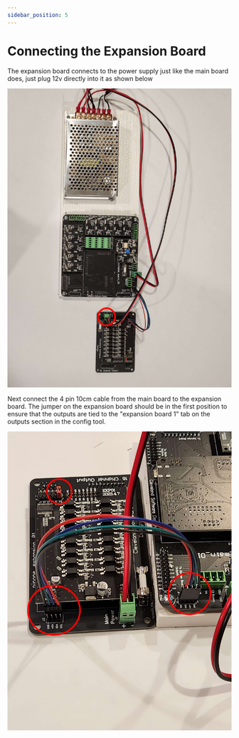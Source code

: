 ```yaml
---
sidebar_position: 5
---
```


# Connecting the Expansion Board

The expansion board connects to the power supply just like the main board does, just plug 12v directly into it as shown below

![image](./img/BuildersKit12.jpg)

Next connect the 4 pin 10cm cable from the main board to the expansion board. The jumper on the expansion board should be in the first position to ensure that the outputs are tied to the "expansion board 1" tab on the outputs section in the config tool.

![image](./img/BuildersKit13.jpg)